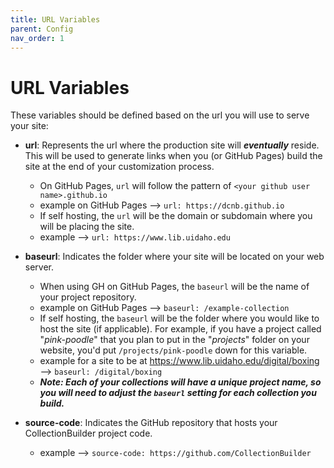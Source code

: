 ```yaml
---
title: URL Variables
parent: Config
nav_order: 1
---
```


# URL Variables

These variables should be defined based on the url you will use to serve your site:

- **url**: Represents the url where the production site will ***eventually*** reside. This will be used to generate links when you (or GitHub Pages) build the site at the end of your customization process. 
	- On GitHub Pages, `url` will follow the pattern of `<your github user name>.github.io`
	- example on GitHub Pages --> `url: https://dcnb.github.io`
	- If self hosting, the `url` will be the domain or subdomain where you will be placing the site.
	- example --> `url: https://www.lib.uidaho.edu`

- **baseurl**: Indicates the folder where your site will be located on your web server. 
	- When using GH on GitHub Pages, the `baseurl` will be the name of your project repository.
	- example on GitHub Pages --> `baseurl: /example-collection`
	- If self hosting, the `baseurl` will be the folder where you would like to host the site (if applicable). For example, if you have a project called "*pink-poodle*" that you plan to put in the "*projects*" folder on your website, you'd put `/projects/pink-poodle` down for this variable. 
	- example for a site to be at <https://www.lib.uidaho.edu/digital/boxing> --> `baseurl: /digital/boxing` 
	- ***Note: Each of your collections will have a unique project name, so you will need to adjust the `baseurl` setting for each collection you build.***

- **source-code**: Indicates the GitHub repository that hosts your CollectionBuilder project code.
	- example --> `source-code: https://github.com/CollectionBuilder`
